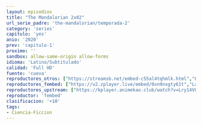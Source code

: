 ```yaml
---
layout: episodios
title: "The Mandalorian 2x02"
url_serie_padre: 'the-mandalorian/temporada-2'
category: 'series'
capitulo: 'yes'
anio: '2020'
prev: 'capitulo-1'
proximo: ''
sandbox: allow-same-origin allow-forms
idioma: 'Latino/Subtitulado'
calidad: 'Full HD'
fuente: 'cueva'
reproductores_otros: ["https://streamsb.net/embed-c55al4tqhmlk.html","Latino"]
reproductores_fembed: ["https://v2.zplayer.live/embed/0xn9nxgty61t","Latino","https://feurl.com/v/px3l5amk-z-zlmr","Latino","https://www.fembed.com/v/xd7z2i52gepjy4p","Latino","https://femax20.com/v/lnxj5tn0m8nynn3","Latino","https://www.fembed.com/v/jg8l5bdmr-1pgpq","Latino","https://fembed.live/v/e21ezs-kj7e--1-?hls4=yes","Subtitulado","https://www.fembed.com/v/-zj23hp631k3wk3","Subtitulado","https://www.fembed.com/v/jg8l5bdmr-1wyx-","Subtitulado"]
reproductores_upstream: ["https://kplayer.animekao.club/watch?v=Lry14V8LYr4&poster=https://image.tmdb.org/t/p/original/9zcbqSxdsRMZWHYtyCd1nXPr2xq.jpg","Latino"]
reproductor: 'fembed'
clasificacion: '+10'
tags:
- Ciencia-Ficcion
---
```













